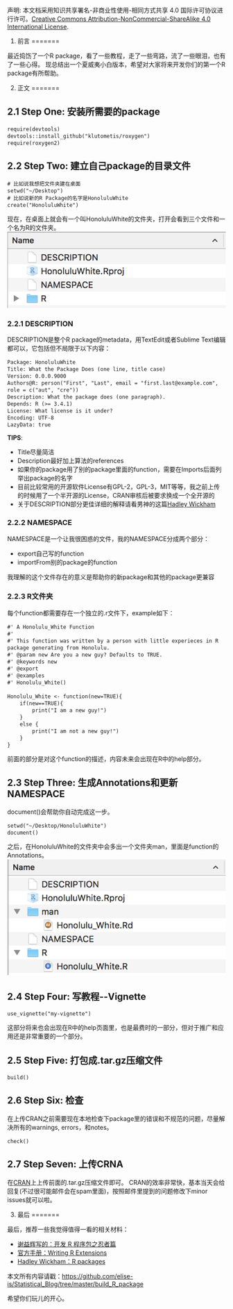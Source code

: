声明: 本文档采用知识共享署名-非商业性使用-相同方式共享 4.0
国际许可协议进行许可。[Creative Commons
Attribution-NonCommercial-ShareAlike 4.0 International
License](https://creativecommons.org/licenses/by-nc-sa/4.0/deed.zh).

1. 前言
=======

最近捣饬了一个R
package，看了一些教程，走了一些弯路，流了一些眼泪，也有了一些心得。
现总结出一个夏威夷小白版本，希望对大家将来开发你们的第一个R
package有所帮助。

2. 正文
=======

2.1 Step One: 安装所需要的package
---------------------------------

    require(devtools)
    devtools::install_github("klutometis/roxygen")
    require(roxygen2)

2.2 Step Two: 建立自己package的目录文件
---------------------------------------

    # 比如说我想把文件夹建在桌面
    setwd("~/Desktop")
    # 比如说新的R Package的名字是HonoluluWhite
    create("HonoluluWhite")

现在，在桌面上就会有一个叫HonoluluWhite的文件夹，打开会看到三个文件和一个名为R的文件夹。
![](./figure/Screen_Shot.png)


### 2.2.1 DESCRIPTION

DESCRIPTION是整个R package的metadata，用TextEdit或者Sublime
Text编辑都可以，它包括但不局限于以下内容：

    Package: HonoluluWhite
    Title: What the Package Does (one line, title case)
    Version: 0.0.0.9000
    Authors@R: person("First", "Last", email = "first.last@example.com", role = c("aut", "cre"))
    Description: What the package does (one paragraph).
    Depends: R (>= 3.4.1)
    License: What license is it under?
    Encoding: UTF-8
    LazyData: true

**TIPS**: 

-   Title尽量简洁
-   Description最好加上算法的references
-   如果你的package用了别的package里面的function，需要在Imports后面列举出package的名字
-   目前比较常用的开源软件License有GPL-2，GPL-3，MIT等等，我之前上传的时候用了一个半开源的License，CRAN审核后被要求换成一个全开源的
-   关于DESCRIPTION部分更佳详细的解释请看男神的这篇[Hadley Wickham](http://r-pkgs.had.co.nz/description.html)



### 2.2.2 NAMESPACE

NAMESPACE是一个让我很困惑的文件，我的NAMESPACE分成两个部分： 

-   export自己写的function
-   importFrom别的package的function

我理解的这个文件存在的意义是帮助你的新package和其他的package更兼容

### 2.2.3 R文件夹

每个function都需要存在一个独立的.r文件下，example如下：

    #' A Honolulu_White Function
    #'
    #' This function was written by a person with little experieces in R package generating from Honolulu.
    #' @param new Are you a new guy? Defaults to TRUE.
    #' @keywords new
    #' @export
    #' @examples
    #' Honolulu_White()
     
    Honolulu_White <- function(new=TRUE){
        if(new==TRUE){
            print("I am a new guy!")
        }
        else {
            print("I am not a new guy!")
        }
    }

前面的部分是对这个function的描述，内容未来会出现在R中的help部分。

2.3 Step Three: 生成Annotations和更新NAMESPACE
----------------------------------------------

document()会帮助你自动完成这一步。

    setwd("~/Desktop/HonoluluWhite")
    document()

之后，在HonoluluWhite的文件夹中会多出一个文件夹man，里面是function的Annotations。
![](./figure/Screen_Shot_1.png)

2.4 Step Four: 写教程--Vignette
------------------------------------

    use_vignette("my-vignette")
    
这部分将来也会出现在R中的help页面里，也是最费时的一部分，但对于推广和应用还是非常重要的一个部分。


2.5 Step Five: 打包成.tar.gz压缩文件
------------------------------------

    build()

2.6 Step Six: 检查
-------------------

在上传CRAN之前需要现在本地检查下package里的错误和不规范的问题，尽量解决所有的warnings,
errors，和notes。

    check()

2.7 Step Seven: 上传CRNA
------------

在[CRAN](https://cran.r-project.org/submit.html)上上传前面的.tar.gz压缩文件即可。
CRAN的效率非常快，基本当天会给回复(不过很可能邮件会在spam里面)，按照邮件里提到的问题修改下minor
issues就可以啦。

3. 最后
=======

最后，推荐一些我觉得值得一看的相关材料：

-   [谢益辉写的：开发 R 程序包之忍者篇](https://cosx.org/2011/05/write-r-packages-like-a-ninja)
-   [官方手册：Writing R Extensions](https://cran.r-project.org/doc/manuals/R-exts.html)
-   [Hadley Wickham：R packages](http://r-pkgs.had.co.nz/)

本文所有内容请戳：https://github.com/elise-is/Statistical_Blog/tree/master/build_R_package

希望你们玩儿的开心。



